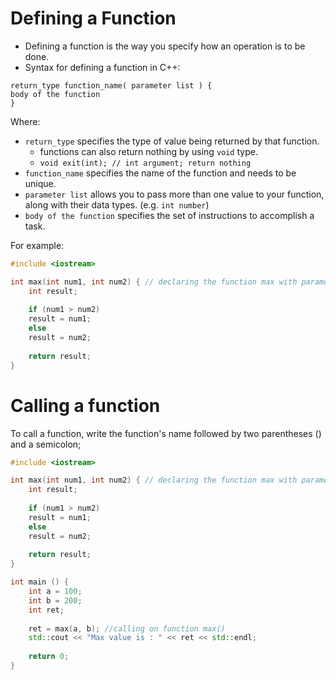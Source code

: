 # Defining a Function
- Defining a function is the way you specify how an operation is to be done.
- Syntax for defining a function in C++:
```
return_type function_name( parameter list ) {
body of the function
}
```
Where:

- ``return_type`` specifies the type of value being returned by that function. 
    - functions can also return nothing by using ``void`` type. 
    - ``void exit(int); // int argument; return nothing`` 
- ``function_name`` specifies the name of the function and needs to be unique. 
- ``parameter list`` allows you to pass more than one value to your function, along with their data types. (e.g. ``int number``)
- ``body of the function`` specifies the set of instructions to accomplish a task. 

For example:
```cpp
#include <iostream>

int max(int num1, int num2) { // declaring the function max with parameters num1 and num2
    int result;
    
    if (num1 > num2)
    result = num1;
    else
    result = num2;
    
    return result;
}
```

# Calling a function
To call a function, write the function's name followed by two parentheses () and a semicolon;
```cpp
#include <iostream>

int max(int num1, int num2) { // declaring the function max with parameters num1 and num2
    int result;
    
    if (num1 > num2)
    result = num1;
    else
    result = num2;
    
    return result;
}

int main () {
    int a = 100;
    int b = 200;
    int ret;
    
    ret = max(a, b); //calling on function max()
    std::cout << "Max value is : " << ret << std::endl;
    
    return 0;
}
```
